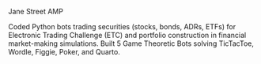 Jane Street AMP

Coded Python bots trading securities (stocks, bonds, ADRs, ETFs) for Electronic Trading Challenge (ETC) and portfolio construction in financial market-making simulations.
Built 5 Game Theoretic Bots solving TicTacToe, Wordle, Figgie, Poker, and Quarto.  
